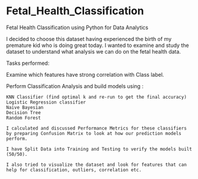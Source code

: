 # Fetal_Health_Classification
Fetal Health Classification using Python for Data Analytics

I decided to choose this dataset having experienced the birth of my premature kid who is doing great today. 
I wanted to examine and study the dataset to understand what analysis we can do on the fetal health data. 

Tasks performed: 

Examine which features have strong correlation with Class label. 

Perform Classification Analysis and build models using :

    KNN Classifier (find optimal k and re-run to get the final accuracy)
    Logistic Regression classifier
    Naive Bayesian
    Decision Tree
    Random Forest 
    
    I calculated and discussed Performance Metrics for these classifiers by preparing Confusion Matrix to look at how our prediction models perform. 
    
    I have Split Data into Training and Testing to verify the models built (50/50). 
    
    I also tried to visualize the dataset and look for features that can help for classification, outliers, correlation etc.

